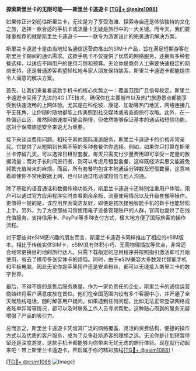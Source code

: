 **探索斯里兰卡的无限可能——斯里兰卡遠遊卡 [[TG💪+ @esim1088](https://t.me/s/esim1088)]**

如果你正计划前往斯里兰卡，无论是为了享受海滩、探索寺庙还是体验独特的文化之旅，选择一款合适的手机卡或流量卡无疑是旅行中的一大关键。而今天，我们要隆重推荐的就是斯里兰卡遠遊卡——一款专为游客设计的完美通讯解决方案。

斯里兰卡遠遊卡是由当地知名通信运营商推出的SIM卡产品，旨在满足短期游客在斯里兰卡期间的通讯需求。这款手机卡不仅提供了优质的网络服务，还拥有多种套餐选择，以适应不同用户的使用习惯和预算。无论你是商务人士需要快速稳定的网络支持，还是普通游客希望轻松地与家人朋友保持联系，斯里兰卡遠遊卡都能提供令人满意的解决方案。

首先，让我们来看看这款手机卡的核心优势之一：覆盖范围广且信号稳定。斯里兰卡遠遊卡采用了先进的4G LTE技术，确保你在主要城市以及热门旅游景点都能享受到快速流畅的上网体验。尤其是在科伦坡、康提、加勒等热门地区，网络连接几乎无死角，让你随时随地都能上传美照到社交媒体或者查阅旅行攻略。此外，在一些偏远山区，虽然网络速度可能会稍慢，但依然能够保证基本的通话和短信功能，这对于保障旅途安全来说尤为重要。

接下来谈谈费用问题。相较于其他国际漫游服务，斯里兰卡遠遊卡的价格非常亲民。它提供了从短期到长期不等的多种套餐供你选择。例如，如果你只打算在斯里兰卡停留几天，可以选择日租型套餐，每天只需支付少量费用即可享受一定量的数据流量；而对于长时间旅行者，则可以考虑月租型套餐，这样既经济实惠又能避免频繁充值带来的麻烦。而且，所有套餐均包含本地通话分钟数及短信数量，这意味着即使你不常用数据上网，也可以通过电话或短信与他人沟通。

除了基础的语音通话和数据传输功能外，斯里兰卡遠遊卡还特别注重用户体验。用户可以通过官方应用程序实时查看剩余余额、流量使用情况以及升级套餐等操作。更值得一提的是，该应用界面简洁友好，即便是初次接触智能手机的新手也能轻松上手。另外，为了方便那些习惯使用电子设备管理账户的人群，官网也提供了在线充值服务，支持信用卡、PayPal等多种支付方式，极大地方便了国际旅客的操作流程。

对于那些对eSIM感兴趣的朋友而言，斯里兰卡遠遊卡同样推出了相应的eSIM版本。相比于传统实体SIM卡，eSIM具有体积小巧、无需物理插拔等优点，非常适合经常更换目的地的旅行达人。只需下载指定的应用程序并按照指引激活即可开始使用，省去了携带多张实体卡的烦恼。同时，由于eSIM兼容大多数现代智能手机和平板电脑，因此无论你是苹果用户还是安卓粉丝，都可以无缝接入斯里兰卡的数字世界。

最后，不得不提的是售后服务质量。作为一家负责任的企业，斯里兰卡的通信运营商始终将客户满意度放在首位。他们在全国范围内设有多个客服中心，并开通了全天候热线电话，随时解答用户疑问。如果遇到任何问题，比如无法正常登录网络或者账单异常等情况，都可以及时联系工作人员寻求帮助。这种贴心周到的服务无疑增强了产品的吸引力。

总而言之，斯里兰卡遠遊卡凭借其广泛的网络覆盖、灵活的资费结构、便捷的操作方式以及优质的客户服务，成为了众多赴斯游客的理想之选。无论你是计划短暂停留还是深度游览，这款手机卡都能够为你带来无忧无虑的旅行体验。现在就行动起来吧！带上斯里兰卡遠遊卡，开启属于你的精彩旅程[[TG💪+ @esim1088](https://t.me/s/esim1088)]！

[[TG💪+ @esim1088](https://t.me/s/esim1088) ![Image](https://i.postimg.cc/4NQfJmqS/Snipaste-2025-05-13-00-14-12.png)]